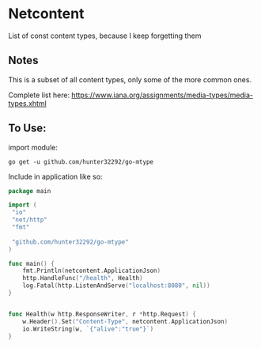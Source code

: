 # Netcontent
List of const content types, because I keep forgetting them

## Notes

This is a subset of all content types, only some of the more common ones.

Complete list here:
https://www.iana.org/assignments/media-types/media-types.xhtml

## To Use:

import module:

`go get -u github.com/hunter32292/go-mtype`

Include in application like so:

```go 
package main

import (
 "io"
 "net/http"
 "fmt"
 
 "github.com/hunter32292/go-mtype"
)

func main() {
	fmt.Println(netcontent.ApplicationJson)
	http.HandleFunc("/health", Health)
	log.Fatal(http.ListenAndServe("localhost:8080", nil))
}


func Health(w http.ResponseWriter, r *http.Request) {
	w.Header().Set("Content-Type", netcontent.ApplicationJson)
	io.WriteString(w, `{"alive":"true"}`)
}


```
